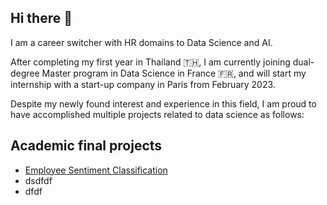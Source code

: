 ## Hi there 👋

I am a career switcher with HR domains to Data Science and AI. 

After completing my first year in Thailand 🇹🇭, I am currently joining dual-degree Master program in Data Science in France 🇫🇷, and will start my internship with a start-up company in Paris from February 2023.


Despite my newly found interest and experience in this field, I am proud to have accomplished multiple projects related to data science as follows:
## Academic final projects
- [Employee Sentiment Classification](https://github.com/CarlOsito16/CPNEE-new)
- dsdfdf
- dfdf
